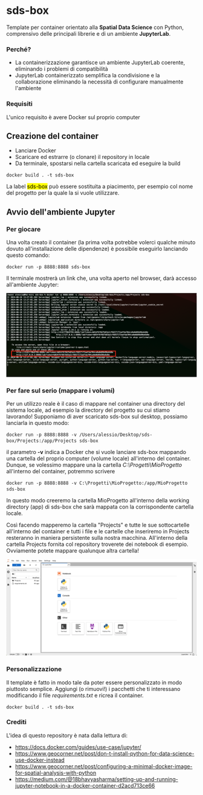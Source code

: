 # sds-box
Template per container orientato alla **Spatial Data Science** con Python, comprensivo delle principali librerie e di un ambiente **JupyterLab**.

### Perché?
 * La containerizzazione garantisce un ambiente JupyterLab coerente, eliminando i problemi di compatibilità
 * JupyterLab containerizzato semplifica la condivisione e la collaborazione eliminando la necessità di configurare manualmente l'ambiente

### Requisiti
L'unico requisito è avere Docker sul proprio computer

## Creazione del container
 * Lanciare Docker
 * Scaricare ed estrarre (o clonare) il repository in locale
 * Da terminale, spostarsi nella cartella scaricata ed eseguire la build
   
```
docker build . -t sds-box
```

La label <mark>sds-box</mark> può essere sostituita a piacimento, per esempio col nome del progetto per la quale la si vuole utilizzare.

## Avvio dell'ambiente Jupyter

### Per giocare
Una volta creato il container (la prima volta potrebbe volerci qualche minuto dovuto all'installazione delle dipendenze) è possibile eseguirlo lanciando questo comando:

```
docker run -p 8888:8888 sds-box
```

Il terminale mostrerà un link che, una volta aperto nel browser, darà accesso all'ambiente Jupyter:

<img src="screenshot_terminale.png" alt="terminale">

### Per fare sul serio (mappare i volumi)
Per un utilizzo reale è il caso di mappare nel container una directory del sistema locale, ad esempio la directory del progetto su cui stiamo lavorando! 
Supponiamo di aver scaricato sds-box sul desktop, possiamo lanciarla in questo modo:

```
docker run -p 8888:8888 -v /Users/alessio/Desktop/sds-box/Projects:/app/Projects sds-box
```

il parametro **-v** indica a Docker che si vuole lanciare sds-box mappando una cartella del proprio computer (volume locale) all'interno del container. Dunque, se volessimo mappare una la cartella _C:\Progetti\MioProgetto_ all'interno del container, potremmo scrivere

```
docker run -p 8888:8888 -v C:\Progetti\MioProgetto:/app/MioProgetto sds-box
```

In questo modo creeremo la cartella MioProgetto all'interno della working directory (app) di sds-box che sarà mappata con la corrispondente cartella locale. 

Così facendo mapperemo la cartella "Projects" e tutte le sue sottocartelle all'interno del container e tutti i file e le cartelle che inseriremo in Projects resteranno in maniera persistente sulla nostra macchina. 
All'interno della cartella Projects fornita col repository troverete dei notebook di esempio. 
Ovviamente potete mappare qualunque altra cartella!

<img src="screenshot_jupyter.png" alt="jupyter">

### Personalizzazione
Il template è fatto in modo tale da poter essere personalizzato in modo piuttosto semplice. Aggiungi (o rimuovi!) i pacchetti che ti interessano modificando il file _requirements.txt_ e ricrea il container.

```
docker build . -t sds-box
```

### Crediti
L'idea di questo repository è nata dalla lettura di:

 * https://docs.docker.com/guides/use-case/jupyter/
 * https://www.geocorner.net/post/don-t-install-python-for-data-science-use-docker-instead
 * https://www.geocorner.net/post/configuring-a-minimal-docker-image-for-spatial-analysis-with-python
 * https://medium.com/@18bhavyasharma/setting-up-and-running-jupyter-notebook-in-a-docker-container-d2acd713ce66
